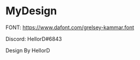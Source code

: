 # MyDesign

FONT: https://www.dafont.com/grelsey-kammar.font

Discord: HellorD#6843

Design By HellorD
